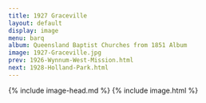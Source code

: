 ```yaml
---
title: 1927 Graceville
layout: default
display: image
menu: barq
album: Queensland Baptist Churches from 1851 Album
image: 1927-Graceville.jpg
prev: 1926-Wynnum-West-Mission.html
next: 1928-Holland-Park.html
---
```

{% include image-head.md %}
{% include image.html %}